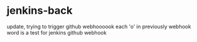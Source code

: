 # jenkins-back

update, trying to trigger github webhoooook
each 'o' in previously webhook word is a test for jenkins github webhook
